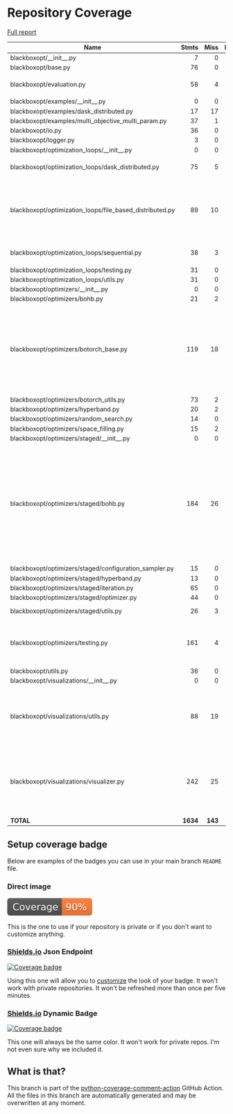 # Repository Coverage

[Full report](https://htmlpreview.github.io/?https://github.com/boschresearch/blackboxopt/blob/python-coverage-comment-action-data/htmlcov/index.html)

| Name                                                        |    Stmts |     Miss |   Branch |   BrPart |   Cover |   Missing |
|------------------------------------------------------------ | -------: | -------: | -------: | -------: | ------: | --------: |
| blackboxopt/\_\_init\_\_.py                                 |        7 |        0 |        0 |        0 |    100% |           |
| blackboxopt/base.py                                         |       76 |        0 |       14 |        0 |    100% |           |
| blackboxopt/evaluation.py                                   |       58 |        4 |        8 |        2 |     91% |88, 94, 101, 104 |
| blackboxopt/examples/\_\_init\_\_.py                        |        0 |        0 |        0 |        0 |    100% |           |
| blackboxopt/examples/dask\_distributed.py                   |       17 |       17 |        2 |        0 |      0% |      6-44 |
| blackboxopt/examples/multi\_objective\_multi\_param.py      |       37 |        1 |        2 |        1 |     95% |        90 |
| blackboxopt/io.py                                           |       36 |        0 |        8 |        0 |    100% |           |
| blackboxopt/logger.py                                       |        3 |        0 |        0 |        0 |    100% |           |
| blackboxopt/optimization\_loops/\_\_init\_\_.py             |        0 |        0 |        0 |        0 |    100% |           |
| blackboxopt/optimization\_loops/dask\_distributed.py        |       75 |        5 |       16 |        0 |     95% |12-13, 96-97, 170 |
| blackboxopt/optimization\_loops/file\_based\_distributed.py |       89 |       10 |       24 |        3 |     88% |57->60, 82, 122-127, 166->169, 194-199 |
| blackboxopt/optimization\_loops/sequential.py               |       38 |        3 |        8 |        1 |     91% |68->71, 116-118 |
| blackboxopt/optimization\_loops/testing.py                  |       31 |        0 |        0 |        0 |    100% |           |
| blackboxopt/optimization\_loops/utils.py                    |       31 |        0 |        6 |        0 |    100% |           |
| blackboxopt/optimizers/\_\_init\_\_.py                      |        0 |        0 |        0 |        0 |    100% |           |
| blackboxopt/optimizers/bohb.py                              |       21 |        2 |        2 |        0 |     91% |     25-26 |
| blackboxopt/optimizers/botorch\_base.py                     |      119 |       18 |       28 |        7 |     82% |41-42, 67, 199->202, 214-238, 247, 278, 313-314, 317-322 |
| blackboxopt/optimizers/botorch\_utils.py                    |       73 |        2 |       24 |        2 |     96% |   68, 208 |
| blackboxopt/optimizers/hyperband.py                         |       20 |        2 |        0 |        0 |     90% |     26-27 |
| blackboxopt/optimizers/random\_search.py                    |       14 |        0 |        2 |        0 |    100% |           |
| blackboxopt/optimizers/space\_filling.py                    |       15 |        2 |        0 |        0 |     87% |     10-11 |
| blackboxopt/optimizers/staged/\_\_init\_\_.py               |        0 |        0 |        0 |        0 |    100% |           |
| blackboxopt/optimizers/staged/bohb.py                       |      184 |       26 |       66 |        9 |     85% |69-70, 74-80, 131-132, 183->185, 266, 314, 337-354, 363-368, 380-384, 416, 451 |
| blackboxopt/optimizers/staged/configuration\_sampler.py     |       15 |        0 |        0 |        0 |    100% |           |
| blackboxopt/optimizers/staged/hyperband.py                  |       13 |        0 |        0 |        0 |    100% |           |
| blackboxopt/optimizers/staged/iteration.py                  |       65 |        0 |       14 |        0 |    100% |           |
| blackboxopt/optimizers/staged/optimizer.py                  |       44 |        0 |       10 |        0 |    100% |           |
| blackboxopt/optimizers/staged/utils.py                      |       26 |        3 |        8 |        3 |     82% |60, 66, 76 |
| blackboxopt/optimizers/testing.py                           |      161 |        4 |       52 |        5 |     96% |41->43, 46->48, 50, 138, 191, 334 |
| blackboxopt/utils.py                                        |       36 |        0 |       10 |        0 |    100% |           |
| blackboxopt/visualizations/\_\_init\_\_.py                  |        0 |        0 |        0 |        0 |    100% |           |
| blackboxopt/visualizations/utils.py                         |       88 |       19 |       16 |        6 |     74% |53, 62-77, 138, 140, 143, 145, 205, 217 |
| blackboxopt/visualizations/visualizer.py                    |      242 |       25 |       64 |        4 |     90% |54, 252->254, 270-272, 419-422, 633-681 |
|                                                   **TOTAL** | **1634** |  **143** |  **384** |   **43** | **90%** |           |


## Setup coverage badge

Below are examples of the badges you can use in your main branch `README` file.

### Direct image

[![Coverage badge](https://raw.githubusercontent.com/boschresearch/blackboxopt/python-coverage-comment-action-data/badge.svg)](https://htmlpreview.github.io/?https://github.com/boschresearch/blackboxopt/blob/python-coverage-comment-action-data/htmlcov/index.html)

This is the one to use if your repository is private or if you don't want to customize anything.

### [Shields.io](https://shields.io) Json Endpoint

[![Coverage badge](https://img.shields.io/endpoint?url=https://raw.githubusercontent.com/boschresearch/blackboxopt/python-coverage-comment-action-data/endpoint.json)](https://htmlpreview.github.io/?https://github.com/boschresearch/blackboxopt/blob/python-coverage-comment-action-data/htmlcov/index.html)

Using this one will allow you to [customize](https://shields.io/endpoint) the look of your badge.
It won't work with private repositories. It won't be refreshed more than once per five minutes.

### [Shields.io](https://shields.io) Dynamic Badge

[![Coverage badge](https://img.shields.io/badge/dynamic/json?color=brightgreen&label=coverage&query=%24.message&url=https%3A%2F%2Fraw.githubusercontent.com%2Fboschresearch%2Fblackboxopt%2Fpython-coverage-comment-action-data%2Fendpoint.json)](https://htmlpreview.github.io/?https://github.com/boschresearch/blackboxopt/blob/python-coverage-comment-action-data/htmlcov/index.html)

This one will always be the same color. It won't work for private repos. I'm not even sure why we included it.

## What is that?

This branch is part of the
[python-coverage-comment-action](https://github.com/marketplace/actions/python-coverage-comment)
GitHub Action. All the files in this branch are automatically generated and may be
overwritten at any moment.